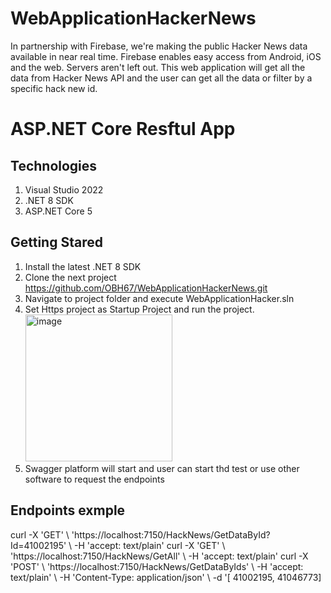 # WebApplicationHackerNews
In partnership with Firebase, we're making the public Hacker News data available in near real time. Firebase enables easy access from Android, iOS and the web. Servers aren't left out. This web application will get all the data from Hacker News API and the user can get all the data or filter by a specific hack new id.

# ASP.NET Core Resftul App

## Technologies

1. Visual Studio 2022 
2. .NET 8 SDK
3. ASP.NET Core 5

## Getting Stared  
  1. Install the latest .NET 8 SDK
  2. Clone the next project https://github.com/OBH67/WebApplicationHackerNews.git
  3. Navigate to project folder and execute WebApplicationHacker.sln
  4. Set Https project as Startup Project and run the project.
    <img width="235" alt="image" src="https://github.com/user-          
       attachments/assets/42d8801c-3555-4e7c-9172-00c918f91a8a">
  5. Swagger platform will start and user can start thd test or use other software to request the endpoints

## Endpoints exmple
curl -X 'GET' \  'https://localhost:7150/HackNews/GetDataById?Id=41002195' \  -H 'accept: text/plain'
curl -X 'GET' \  'https://localhost:7150/HackNews/GetAll' \  -H 'accept: text/plain'
curl -X 'POST' \  'https://localhost:7150/HackNews/GetDataByIds' \  -H 'accept: text/plain' \  -H 'Content-Type: application/json' \  -d '[  41002195, 41046773]


